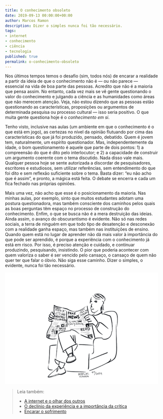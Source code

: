 ```yaml
---
title: O conhecimento obsoleto
date: 2019-09-13 00:00:00+00:00
author: Marcos Ramon
description: Dizer o simples nunca foi tão necessário.
tags:
- internet
- conhecimento
- ciência
- tecnologia
published: true
permalink: o-conhecimento-obsoleto
---
```

Nos últimos tempos temos o desafio (sim, todos nós) de encarar a realidade a partir da ideia de que o conhecimento não é — ou não parece — essencial na vida de boa parte das pessoas. Acredito que não é a maioria que pensa assim. No entanto, cada vez mais se vê gente questionando o valor do conhecimento e julgando a ciência e as humanidades como áreas que não merecem atenção. Veja, não estou dizendo que as pessoas estão questionando as características, proposições ou argumentos de determinada pesquisa ou processo cultural — isso seria positivo. O que muita gente questiona hoje é o *conhecimento em si*.

Tenho visto, inclusive nas aulas (um ambiente em que o conhecimento é o que está em jogo), as certezas no nível da opinião flutuando por cima das características do que já foi produzido, pensado, debatido. Quem é jovem tem, naturalmente, um espírito questionador. Mas, independentemente da idade, o bom questionamento é aquele que parte de dois pontos: 1) a compreensão do que é dito pelo interlocutor; e 2) a capacidade de construir um argumento coerente com o tema discutido. Nada disso vale mais. Qualquer pessoa hoje se sente autorizada a discordar de pesquisadores, escritores e estudiosos, sem utilizar referências, sem entendimento do que foi dito e sem reflexão suficiente sobre o tema. Basta dizer: “eu não acho que é assim”, e pronto, a mágica está feita. O debate se encerra e cada um fica fechado nas próprias opiniões. 

Mais uma vez, não acho que esse é o posicionamento da maioria. Nas minhas aulas, por exemplo, sinto que muitos estudantes adotam uma postura questionadora, mas também consciente dos caminhos pelos quais as boas perguntas têm espaço no processo de construção do conhecimento. Enfim, o que se busca não é a mera destruição das ideias. Ainda assim, o avanço do obscurantismo é evidente. Não só nas redes sociais, a terra de ninguém em que todo tipo de desatenção e desconexão com a realidade ganha espaço, mas também nas instituições de ensino. Quando quem está no lugar de aprender não dá mais valor à importância do que pode ser aprendido, é porque a experiência com o conhecimento já está em risco. Por isso, é preciso atenção e cuidado, e continuar produzindo, pesquisando, insistindo. O pior que poderia acontecer com quem valoriza o saber é ser vencido pelo cansaço, o cansaço de quem não quer ter que falar o óbvio. Não siga esse caminho. Dizer o simples, o evidente, nunca foi tão necessário.

<img src="/assets/img//arquivos/Fake.jpg">



> Leia também:
> - <a href="/a-internet-e-o-olhar-dos-outros">A internet e o olhar dos outros</a>
> - <a href="/o-declinio-da-experiencia-e-a-importancia-da-critica">O declínio da experiência e a importância da crítica</a>
> - <a href="/encarar-o-sofrimento">Encarar o sofrimento</a>
